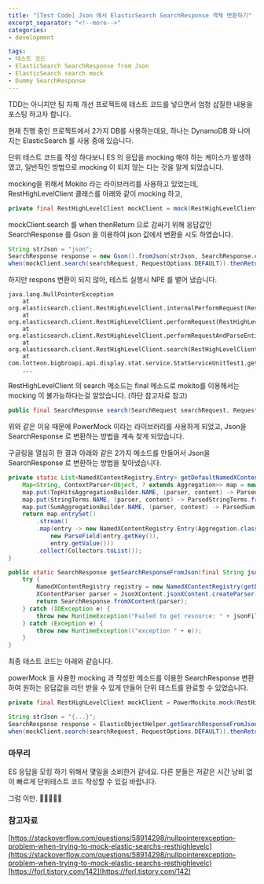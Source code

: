 ```yaml
---
title: "[Test Code] Json 에서 ElasticSearch SearchResponse 객체 변환하기"
excerpt_separator: "<!--more-->"
categories:
- development

tags:
- 테스트 코드 
- ElasticSearch SearchResponse from Json
- ElasticSearch search mock
- Dummy SearchResponse
---
```


TDD는 아니지만 팀 자체 개선 프로젝트에 테스트 코드를 넣으면서 엄청 삽질한 내용을 포스팅 하고자 합니다.

현재 진행 중인 프로젝트에서 2가지 DB를 사용하는데요, 하나는 DynamoDB 와 나머지는 ElasticSearch 를 사용 중에 있습니다.

단위 테스트 코드를 작성 하다보니 ES 의 응답을 mocking 해야 하는 케이스가 발생하였고, 일반적인 방법으로 mocking 이 되지 않는 다는 것을 알게 되었습니다.
<!--more-->

mocking을 위해서 Mokito 라는 라이브러리를 사용하고 있었는데, RestHighLevelClient 클래스를 아래와 같이 mocking 하고,
```java
private final RestHighLevelClient mockClient = mock(RestHighLevelClient.class);
```
mockClient.search 를 when thenReturn 으로 감싸기 위해 응답값인 SearchResponse 를 Gson 을 이용하여 json 값에서 변환을 시도 하였습니다.

```java
String strJson = "json";
SearchResponse response = new Gson().fromJson(strJson, SearchResponse.class);
when(mockClient.search(searchRequest, RequestOptions.DEFAULT)).thenReturn(response);
```
하지만 respons 변환이 되지 않아, 테스트 실행시 NPE 를 뱉어 냈습니다.
```shell
java.lang.NullPointerException
	at org.elasticsearch.client.RestHighLevelClient.internalPerformRequest(RestHighLevelClient.java:1433)
	at org.elasticsearch.client.RestHighLevelClient.performRequest(RestHighLevelClient.java:1403)
	at org.elasticsearch.client.RestHighLevelClient.performRequestAndParseEntity(RestHighLevelClient.java:1373)
	at org.elasticsearch.client.RestHighLevelClient.search(RestHighLevelClient.java:915)
	at com.lotteon.bigbroapi.api.display.stat.service.StatServiceUnitTest1.getStatModules(StatServiceUnitTest1.java:52)
	...
```

RestHighLevelClient 의 search 메소드는 final 메소드로 mokito를 이용해서는 mocking 이 불가능하다는걸 알았습니다. (하단 참고자료 참고)
```java
public final SearchResponse search(SearchRequest searchRequest, RequestOptions options) throws IOException
```

위와 같은 이유 때문에 PowerMock 이라는 라이브러리를 사용하게 되었고, Json을 SearchResponse 로 변환하는 방법을 계속 찾게 되었습니다.

구글링을 열심히 한 결과 아래와 같은 2가지 메소드를 만들어서 Json을 SearchResponse 로 변환하는 방법을 찾아냈습니다.

```java
private static List<NamedXContentRegistry.Entry> getDefaultNamedXContents() {
    Map<String, ContextParser<Object, ? extends Aggregation>> map = new HashMap<>();
    map.put(TopHitsAggregationBuilder.NAME, (parser, content) -> ParsedTopHits.fromXContent(parser, (String) content));
    map.put(StringTerms.NAME, (parser, content) -> ParsedStringTerms.fromXContent(parser, (String) content));
    map.put(SumAggregationBuilder.NAME, (parser, content) -> ParsedSum.fromXContent(parser, (String) content));
    return map.entrySet()
        .stream()
        .map(entry -> new NamedXContentRegistry.Entry(Aggregation.class,
            new ParseField(entry.getKey()),
            entry.getValue()))
        .collect(Collectors.toList());
}

public static SearchResponse getSearchResponseFromJson(final String json) {
    try {
        NamedXContentRegistry registry = new NamedXContentRegistry(getDefaultNamedXContents());
        XContentParser parser = JsonXContent.jsonXContent.createParser(registry, DeprecationHandler.THROW_UNSUPPORTED_OPERATION, json);
        return SearchResponse.fromXContent(parser);
    } catch (IOException e) {
        throw new RuntimeException("Failed to get resource: " + jsonFileName, e);
    } catch (Exception e) {
        throw new RuntimeException(("exception " + e));
    }
}
```

최종 테스트 코드는 아래와 같습니다.

powerMock 을 사용한 mocking 과 작성한 메소드를 이용한 SearchResponse 변환하여 원하는 응답값을 리턴 받을 수 있게 만들어 단위 테스트를 완료할 수 있었습니다.  

```java
private final RestHighLevelClient mockClient = PowerMockito.mock(RestHighLevelClient.class);

String strJson = "{...}";
SearchResponse response = ElasticObjectHelper.getSearchResponseFromJson(strJson);
when(mockClient.search(searchRequest, RequestOptions.DEFAULT)).thenReturn(response);
```

### 마무리
ES 응답을 모킹 하기 위해서 몇일을 소비한거 같네요. 다른 분들은 저같은 시간 낭비 없이 빠르게 단위테스트 코드 작성할 수 있길 바랍니다.

그럼 이만. 🥕👋🏼🖐🏼

### 참고자료
[https://stackoverflow.com/questions/58914298/nullpointerexception-problem-when-trying-to-mock-elastic-searchs-resthighlevelc](https://stackoverflow.com/questions/58914298/nullpointerexception-problem-when-trying-to-mock-elastic-searchs-resthighlevelc)
[https://forl.tistory.com/142](https://forl.tistory.com/142)